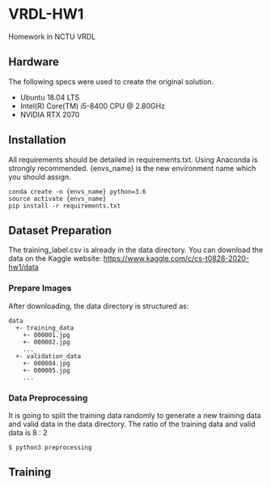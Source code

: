 # VRDL-HW1
Homework in NCTU VRDL

## Hardware
The following specs were used to create the original solution.
- Ubuntu 18.04 LTS
- Intel(R) Core(TM) i5-8400 CPU @ 2.80GHz
- NVIDIA RTX 2070

## Installation
All requirements should be detailed in requirements.txt. Using Anaconda is strongly recommended. {envs_name} is the new environment name which you should assign.
```
conda create -n {envs_name} python=3.6
source activate {envs_name}
pip install -r requirements.txt
```
## Dataset Preparation
The training_label.csv is already in the data directory. You can download the data on the Kaggle website: https://www.kaggle.com/c/cs-t0828-2020-hw1/data

### Prepare Images
After downloading, the data directory is structured as:
```
data
  +- training_data
    +- 000001.jpg
    +- 000002.jpg
    ...
  +- validation_data
    +- 000004.jpg
    +- 000005.jpg
    ...
```

### Data Preprocessing
It is going to split the training data randomly to generate a new training data and valid data in the data directory. The ratio of the training data and valid data is 8 : 2

```
$ python3 preprocessing
```

## Training
